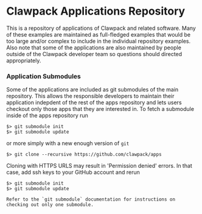 # Clawpack Applications Repository

This is a repository of applications of Clawpack and related software.  Many of these examples are maintained as full-fledged examples that would be too large and/or complex to include in the individual repository examples.  Also note that some of the applications are also maintained by people outside of the Clawpack developer team so questions should directed appropriately.

### Application Submodules
Some of the applications are included as git submodules of the main repository.  This allows the responsible developers to maintain their application indepdent of the rest of the apps repository and lets users checkout only those apps that they are interested in.  To fetch a submodule inside of the apps repository run
```
$> git submodule init
$> git submodule update
```
or more simply with a new enough version of `git`
```
$> git clone --recursive https://github.com/clawpack/apps
```
Cloning with HTTPS URLS may result in 'Permission denied' errors. In that case, add ssh keys to your GitHub account and rerun
```
$> git submodule init
$> git submodule update

Refer to the `git submodule` documentation for instructions on checking out only one submodule.
